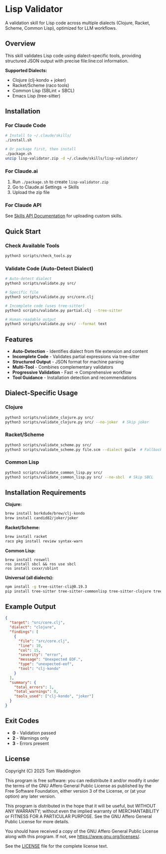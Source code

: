 # Lisp Validator

A validation skill for Lisp code across multiple dialects (Clojure, Racket, Scheme, Common Lisp), optimized for LLM workflows.

## Overview

This skill validates Lisp code using dialect-specific tools, providing structured JSON output with precise file:line:col information.

**Supported Dialects:**
- Clojure (clj-kondo + joker)
- Racket/Scheme (raco tools)
- Common Lisp (SBLint + SBCL)
- Emacs Lisp (tree-sitter)

## Installation

### For Claude Code

```sh
# Install to ~/.claude/skills/
./install.sh

# Or package first, then install
./package.sh
unzip lisp-validator.zip -d ~/.claude/skills/lisp-validator/
```

### For Claude.ai

1. Run `./package.sh` to create `lisp-validator.zip`
2. Go to Claude.ai Settings → Skills
3. Upload the zip file

### For Claude API

See [Skills API Documentation](https://docs.claude.com/en/api/skills-guide) for uploading custom skills.

## Quick Start

### Check Available Tools

```sh
python3 scripts/check_tools.py
```

### Validate Code (Auto-Detect Dialect)

```sh
# Auto-detect dialect
python3 scripts/validate.py src/

# Specific file
python3 scripts/validate.py src/core.clj

# Incomplete code (uses tree-sitter)
python3 scripts/validate.py partial.clj --tree-sitter

# Human-readable output
python3 scripts/validate.py src/ --format text
```

## Features

- **Auto-Detection** - Identifies dialect from file extension and content
- **Incomplete Code** - Validates partial expressions via tree-sitter
- **Structured Output** - JSON format for machine parsing
- **Multi-Tool** - Combines complementary validators
- **Progressive Validation** - Fast → Comprehensive workflow
- **Tool Guidance** - Installation detection and recommendations

## Dialect-Specific Usage

### Clojure

```sh
python3 scripts/validate_clojure.py src/
python3 scripts/validate_clojure.py src/ --no-joker  # Skip joker
```

### Racket/Scheme

```sh
python3 scripts/validate_scheme.py src/
python3 scripts/validate_scheme.py file.scm --dialect guile  # Fallback
```

### Common Lisp

```sh
python3 scripts/validate_common_lisp.py src/
python3 scripts/validate_common_lisp.py src/ --no-sbcl  # Skip SBCL
```

## Installation Requirements

**Clojure:**
```sh
brew install borkdude/brew/clj-kondo
brew install candid82/joker/joker
```

**Racket/Scheme:**
```sh
brew install racket
raco pkg install review syntax-warn
```

**Common Lisp:**
```bsh
brew install roswell
ros install sbcl && ros use sbcl
ros install cxxxr/sblint
```

**Universal (all dialects):**
```sh
npm install -g tree-sitter-cli@0.19.3
pip install tree-sitter tree-sitter-commonlisp tree-sitter-clojure tree-sitter-elisp
```

## Example Output

```json
{
  "target": "src/core.clj",
  "dialect": "clojure",
  "findings": [
    {
      "file": "src/core.clj",
      "line": 10,
      "col": 15,
      "severity": "error",
      "message": "Unexpected EOF.",
      "type": "unexpected-eof",
      "tool": "clj-kondo"
    }
  ],
  "summary": {
    "total_errors": 1,
    "total_warnings": 0,
    "tools_used": ["clj-kondo", "joker"]
  }
}
```

## Exit Codes

- **0** - Validation passed
- **2** - Warnings only
- **3** - Errors present

## License

Copyright (C) 2025 Tom Waddington

This program is free software: you can redistribute it and/or modify it under the terms of the GNU Affero General Public License as published by the Free Software Foundation, either version 3 of the License, or (at your option) any later version.

This program is distributed in the hope that it will be useful, but WITHOUT ANY WARRANTY; without even the implied warranty of MERCHANTABILITY or FITNESS FOR A PARTICULAR PURPOSE. See the GNU Affero General Public License for more details.

You should have received a copy of the GNU Affero General Public License along with this program. If not, see <https://www.gnu.org/licenses/>.

See the [LICENSE](LICENSE) file for the complete license text.
